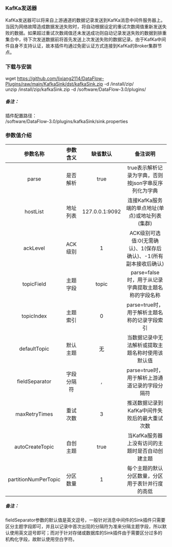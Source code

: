### KafKa发送器  
KafKa发送器可以将来自上游通道的数据记录发送到KafKa消息中间件服务器上。当因为网络故障造成数据发送失败时，将自动根据设定的重试次数阈值重新发送失败的数据。如果超过重试次数阈值还未发送成功则自动记录发送失败的数据到排重集合中，待下次发送数据前将首先发送上次发送失败的数据记录。由于KafKa中间件自身不支持认证，故本插件均通过免密认证方式连接到KafKa的Broker集群节点。  
      

### 下载与安装  
wget https://github.com/lixiang2114/DataFlow-Plugins/raw/main/KafkaSink/dst/kafkaSink.zip -d /install/zip/  
unzip  /install/zip/kafkaSink.zip -d /software/DataFlow-3.0/plugins/    

##### 备注：  
插件配置路径：  
 /software/DataFlow-3.0/plugins/kafkaSink/sink.properties  
      

### 参数值介绍  
|参数名称|参数含义|缺省默认|备注说明|
|:-----:|:-------:|:-------:|:-------:|
|parse|是否解析|true|true表示解析记录为字典，否则按json字串反序列化为字典|
|hostList|地址列表|127.0.0.1:9092|连接KafKa服务端的单点地址(单点)或地址列表(集群)|
|ackLevel|ACK级别|1|ACK级别可选值:0(无需确认)、1(保存后确认)、-1(所有副本接收后确认)|
|topicField|主题字段|topic|parse=false时，用于从记录字典提取主题名称的字段名称|
|topicIndex|主题索引|0|parse=true时，用于解析主题名称的记录字段索引|
|defaultTopic|默认主题|无|当数据记录中无法解析或提取主题名称时使用该默认值|
|fieldSeparator|字段分隔符|,|parse=true时，用于解析上游通道记录的字段分隔符|
|maxRetryTimes|重试次数|3|推送数据记录到KafKa中间件失败后的最大重试次数|
|autoCreateTopic|自创主题|true|当KafKa服务器上没有访问的主题时是否自动创建主题|
|partitionNumPerTopic|分区数量|1|每个主题的默认分区数量，分区用于表针并行度的高低|
##### 备注：  
fieldSeparator参数的默认值是英文逗号，一般针对消息中间件的Sink插件只需要区分主题字段即可，并且以记录中首次出现的分隔符为准来分隔主题字段，所以默认使用英文逗号即可；而对于针对存储或数据库的Sink插件由于需要区分过多的机构化字段，故默认使用空白字符。  